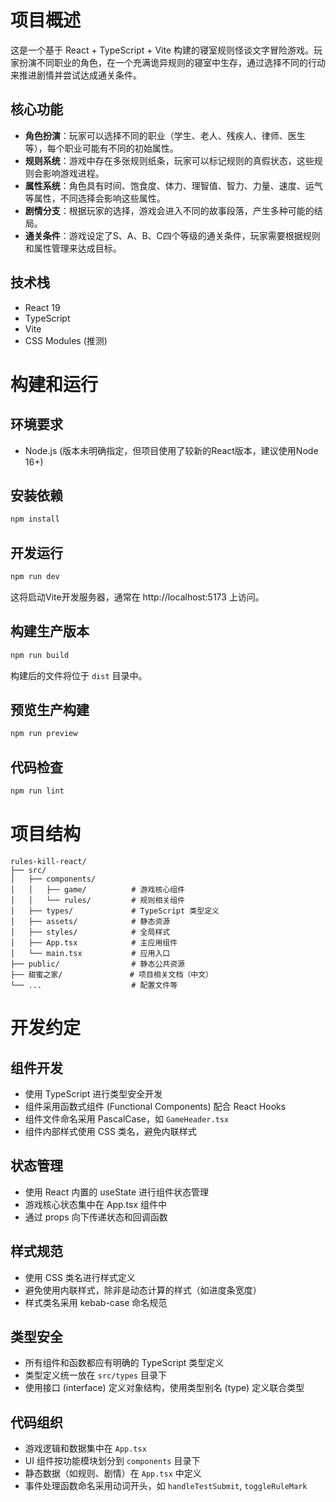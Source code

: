 # 项目概述

这是一个基于 React + TypeScript + Vite 构建的寝室规则怪谈文字冒险游戏。玩家扮演不同职业的角色，在一个充满诡异规则的寝室中生存，通过选择不同的行动来推进剧情并尝试达成通关条件。

## 核心功能

- **角色扮演**：玩家可以选择不同的职业（学生、老人、残疾人、律师、医生等），每个职业可能有不同的初始属性。
- **规则系统**：游戏中存在多张规则纸条，玩家可以标记规则的真假状态，这些规则会影响游戏进程。
- **属性系统**：角色具有时间、饱食度、体力、理智值、智力、力量、速度、运气等属性，不同选择会影响这些属性。
- **剧情分支**：根据玩家的选择，游戏会进入不同的故事段落，产生多种可能的结局。
- **通关条件**：游戏设定了S、A、B、C四个等级的通关条件，玩家需要根据规则和属性管理来达成目标。

## 技术栈

- React 19
- TypeScript
- Vite
- CSS Modules (推测)

# 构建和运行

## 环境要求

- Node.js (版本未明确指定，但项目使用了较新的React版本，建议使用Node 16+)

## 安装依赖

```bash
npm install
```

## 开发运行

```bash
npm run dev
```

这将启动Vite开发服务器，通常在 http://localhost:5173 上访问。

## 构建生产版本

```bash
npm run build
```

构建后的文件将位于 `dist` 目录中。

## 预览生产构建

```bash
npm run preview
```

## 代码检查

```bash
npm run lint
```

# 项目结构

```
rules-kill-react/
├── src/
│   ├── components/
│   │   ├── game/          # 游戏核心组件
│   │   └── rules/         # 规则相关组件
│   ├── types/             # TypeScript 类型定义
│   ├── assets/            # 静态资源
│   ├── styles/            # 全局样式
│   ├── App.tsx            # 主应用组件
│   └── main.tsx           # 应用入口
├── public/                # 静态公共资源
├── 甜蜜之家/               # 项目相关文档（中文）
└── ...                    # 配置文件等
```

# 开发约定

## 组件开发

- 使用 TypeScript 进行类型安全开发
- 组件采用函数式组件 (Functional Components) 配合 React Hooks
- 组件文件命名采用 PascalCase，如 `GameHeader.tsx`
- 组件内部样式使用 CSS 类名，避免内联样式

## 状态管理

- 使用 React 内置的 useState 进行组件状态管理
- 游戏核心状态集中在 App.tsx 组件中
- 通过 props 向下传递状态和回调函数

## 样式规范

- 使用 CSS 类名进行样式定义
- 避免使用内联样式，除非是动态计算的样式（如进度条宽度）
- 样式类名采用 kebab-case 命名规范

## 类型安全

- 所有组件和函数都应有明确的 TypeScript 类型定义
- 类型定义统一放在 `src/types` 目录下
- 使用接口 (interface) 定义对象结构，使用类型别名 (type) 定义联合类型

## 代码组织

- 游戏逻辑和数据集中在 `App.tsx`
- UI 组件按功能模块划分到 `components` 目录下
- 静态数据（如规则、剧情）在 `App.tsx` 中定义
- 事件处理函数命名采用动词开头，如 `handleTestSubmit`, `toggleRuleMark`